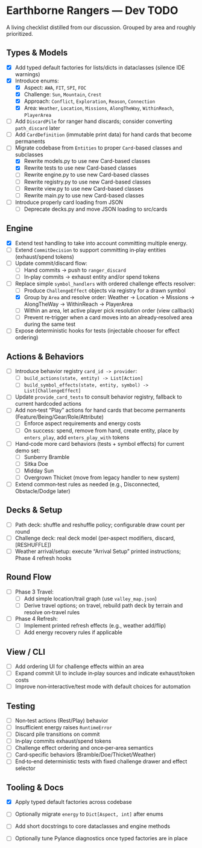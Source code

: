 # Earthborne Rangers — Dev TODO

A living checklist distilled from our discussion. Grouped by area and roughly prioritized.

## Types & Models
- [X] Add typed default factories for lists/dicts in dataclasses (silence IDE warnings)
- [X] Introduce enums:
  - [X] Aspect: `AWA`, `FIT`, `SPI`, `FOC`
  - [X] Challenge: `Sun`, `Mountain`, `Crest`
  - [X] Approach: `Conflict`, `Exploration`, `Reason`, `Connection`
  - [X] Area: `Weather`, `Location`, `Missions`, `AlongTheWay`, `WithinReach`, `PlayerArea`
- [ ] Add `DiscardPile` for ranger hand discards; consider converting `path_discard` later
- [ ] Add `CardDefinition` (immutable print data) for hand cards that become permanents
- [ ] Migrate codebase from `Entities` to proper `Card`-based classes and subclasses
  - [X] Rewrite models.py to use new Card-based classes
  - [X] Rewrite tests to use new Card-based classes
  - [ ] Rewrite engine.py to use new Card-based classes
  - [ ] Rewrite registry.py to use new Card-based classes
  - [ ] Rewrite view.py to use new Card-based classes
  - [ ] Rewrite main.py to use new Card-based classes
- [ ] Introduce properly card loading from JSON
  - [ ] Deprecate decks.py and move JSON loading to src/cards

## Engine
- [X] Extend test handling to take into account committing multiple energy. 
- [ ] Extend `CommitDecision` to support committing in‑play entities (exhaust/spend tokens)
- [ ] Update commit/discard flow:
  - [ ] Hand commits → push to `ranger_discard`
  - [ ] In‑play commits → exhaust entity and/or spend tokens
- [ ] Replace simple `symbol_handlers` with ordered challenge effects resolver:
  - [ ] Produce `ChallengeEffect` objects via registry for a drawn symbol
  - [X] Group by `Area` and resolve order: Weather → Location → Missions → AlongTheWay → WithinReach → PlayerArea
  - [ ] Within an area, let active player pick resolution order (view callback)
  - [ ] Prevent re‑trigger when a card moves into an already‑resolved area during the same test
- [ ] Expose deterministic hooks for tests (injectable chooser for effect ordering)

## Actions & Behaviors
- [ ] Introduce behavior registry `card_id -> provider`:
  - [ ] `build_actions(state, entity) -> List[Action]`
  - [ ] `build_symbol_effects(state, entity, symbol) -> List[ChallengeEffect]`
- [ ] Update `provide_card_tests` to consult behavior registry, fallback to current hardcoded actions
- [ ] Add non‑test “Play” actions for hand cards that become permanents (Feature/Being/Gear/Role/Attribute)
  - [ ] Enforce aspect requirements and energy costs
  - [ ] On success: spend, remove from hand, create entity, place by `enters_play`, add `enters_play_with` tokens
- [ ] Hand‑code more card behaviors (tests + symbol effects) for current demo set:
  - [ ] Sunberry Bramble
  - [ ] Sitka Doe
  - [ ] Midday Sun
  - [ ] Overgrown Thicket (move from legacy handler to new system)
- [ ] Extend common‑test rules as needed (e.g., Disconnected, Obstacle/Dodge later)

## Decks & Setup
- [ ] Path deck: shuffle and reshuffle policy; configurable draw count per round
- [ ] Challenge deck: real deck model (per‑aspect modifiers, discard, [RESHUFFLE])
- [ ] Weather arrival/setup: execute “Arrival Setup” printed instructions; Phase 4 refresh hooks

## Round Flow
- [ ] Phase 3 Travel:
  - [ ] Add simple location/trail graph (use `valley_map.json`)
  - [ ] Derive travel options; on travel, rebuild path deck by terrain and resolve on‑travel rules
- [ ] Phase 4 Refresh:
  - [ ] Implement printed refresh effects (e.g., weather add/flip)
  - [ ] Add energy recovery rules if applicable

## View / CLI
- [ ] Add ordering UI for challenge effects within an area
- [ ] Expand commit UI to include in‑play sources and indicate exhaust/token costs
- [ ] Improve non‑interactive/test mode with default choices for automation

## Testing
- [ ] Non‑test actions (Rest/Play) behavior
- [ ] Insufficient energy raises `RuntimeError`
- [ ] Discard pile transitions on commit
- [ ] In‑play commits exhaust/spend tokens
- [ ] Challenge effect ordering and once‑per‑area semantics
- [ ] Card‑specific behaviors (Bramble/Doe/Thicket/Weather)
- [ ] End‑to‑end deterministic tests with fixed challenge drawer and effect selector

## Tooling & Docs
- [X] Apply typed default factories across codebase
- [ ] Optionally migrate `energy` to `Dict[Aspect, int]` after enums
- [ ] Add short docstrings to core dataclasses and engine methods
- [ ] Optionally tune Pylance diagnostics once typed factories are in place

